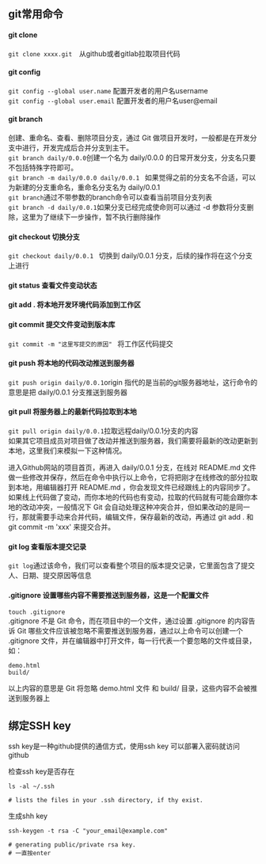 ## git常用命令
#### git clone
`git clone xxxx.git  `从github或者gitlab拉取项目代码
#### git config
`git config --global user.name` 配置开发者的用户名username<br/>
`git config --global user.email` 配置开发者的用户名user@email
#### git branch
创建、重命名、查看、删除项目分支，通过 Git 做项目开发时，一般都是在开发分支中进行，开发完成后合并分支到主干。<br>
`git branch daily/0.0.0`创建一个名为 daily/0.0.0 的日常开发分支，分支名只要不包括特殊字符即可。<br>
`git branch -m daily/0.0.0 daily/0.0.1 ` 如果觉得之前的分支名不合适，可以为新建的分支重命名，重命名分支名为 daily/0.0.1<br>
`git branch`通过不带参数的branch命令可以查看当前项目分支列表<br>
`git branch -d daily/0.0.1`如果分支已经完成使命则可以通过 -d 参数将分支删除，这里为了继续下一步操作，暂不执行删除操作
#### git checkout 切换分支
`git checkout daily/0.0.1 ` 切换到 daily/0.0.1 分支，后续的操作将在这个分支上进行
#### git status 查看文件变动状态
#### git add .  将本地开发环境代码添加到工作区
#### git commit 提交文件变动到版本库
`git commit -m "这里写提交的原因" ` 将工作区代码提交
#### git push 将本地的代码改动推送到服务器
`git push origin daily/0.0.1`origin 指代的是当前的git服务器地址，这行命令的意思是把 daily/0.0.1 分支推送到服务器
#### git pull 将服务器上的最新代码拉取到本地
`git pull origin daily/0.0.1`拉取远程daily/0.0.1分支的内容<br>
如果其它项目成员对项目做了改动并推送到服务器，我们需要将最新的改动更新到本地，这里我们来模拟一下这种情况。

进入Github网站的项目首页，再进入 daily/0.0.1 分支，在线对 README.md 文件做一些修改并保存，然后在命令中执行以上命令，它将把刚才在线修改的部分拉取到本地，用编辑器打开 README.md ，你会发现文件已经跟线上的内容同步了。 
如果线上代码做了变动，而你本地的代码也有变动，拉取的代码就有可能会跟你本地的改动冲突，一般情况下 Git 会自动处理这种冲突合并，但如果改动的是同一行，那就需要手动来合并代码，编辑文件，保存最新的改动，再通过 git add . 和 git commit -m 'xxx' 来提交合并。

#### git log 查看版本提交记录
`git log`通过该命令，我们可以查看整个项目的版本提交记录，它里面包含了提交人、日期、提交原因等信息

#### .gitignore 设置哪些内容不需要推送到服务器，这是一个配置文件
`touch .gitignore`<br>
.gitignore 不是 Git 命令，而在项目中的一个文件，通过设置 .gitignore 的内容告诉 Git 哪些文件应该被忽略不需要推送到服务器，通过以上命令可以创建一个 .gitignore 文件，并在编辑器中打开文件，每一行代表一个要忽略的文件或目录，如：<br>
```
demo.html
build/
```
以上内容的意思是 Git 将忽略 demo.html 文件 和 build/ 目录，这些内容不会被推送到服务器上







## 绑定SSH key
ssh key是一种github提供的通信方式，使用ssh key 可以部署入密码就访问github

检查ssh key是否存在
```
ls -al ~/.ssh

# lists the files in your .ssh directory, if thy exist.
```
生成shh key
```
ssh-keygen -t rsa -C "your_email@example.com"

# generating public/private rsa key.
# 一直按enter
```

